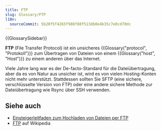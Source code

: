 ```yaml
---
title: FTP
slug: Glossary/FTP
l10n:
  sourceCommit: 5b20f5f4265f988f80f513db0e4b35c7e0cd70dc
---
```


{{GlossarySidebar}}

**FTP** (File Transfer Protocol) ist ein unsicheres {{Glossary("protocol", "Protokoll")}} zum Übertragen von Dateien von einem {{Glossary("host", "Host")}} zu einem anderen über das Internet.

Viele Jahre lang war es der De-facto-Standard für die Dateiübertragung, aber da es von Natur aus unsicher ist, wird es von vielen Hosting-Konten nicht mehr unterstützt. Stattdessen sollten Sie SFTP (eine sichere, verschlüsselte Version von FTP) oder eine andere sichere Methode zur Dateiübertragung wie Rsync über SSH verwenden.

## Siehe auch

- [Einsteigerleitfaden zum Hochladen von Dateien per FTP](/de/docs/Learn_web_development/Howto/Tools_and_setup/Upload_files_to_a_web_server)
- [FTP](https://en.wikipedia.org/wiki/File_Transfer_Protocol) auf Wikipedia

